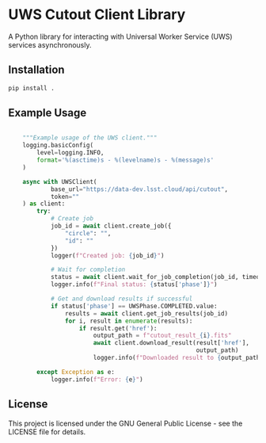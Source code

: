 # UWS Cutout Client Library

A Python library for interacting with Universal Worker Service (UWS) services asynchronously.

## Installation

```bash
pip install .
```

## Example Usage

```python

    """Example usage of the UWS client."""
    logging.basicConfig(
        level=logging.INFO,
        format='%(asctime)s - %(levelname)s - %(message)s'
    )

    async with UWSClient(
            base_url="https://data-dev.lsst.cloud/api/cutout",
            token=""
    ) as client:
        try:
            # Create job
            job_id = await client.create_job({
                "circle": "",
                "id": ""
            })
            logger(f"Created job: {job_id}")

            # Wait for completion
            status = await client.wait_for_job_completion(job_id, timeout=300)
            logger.info(f"Final status: {status['phase']}")

            # Get and download results if successful
            if status['phase'] == UWSPhase.COMPLETED.value:
                results = await client.get_job_results(job_id)
                for i, result in enumerate(results):
                    if result.get('href'):
                        output_path = f"cutout_result_{i}.fits"
                        await client.download_result(result['href'],
                                                     output_path)
                        logger.info(f"Downloaded result to {output_path}")

        except Exception as e:
            logger.info(f"Error: {e}")
```

## License

This project is licensed under the GNU General Public License - see the LICENSE file for details.
